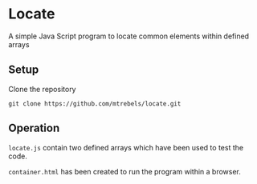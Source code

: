 # Locate

A simple Java Script program to locate common elements within defined arrays

## Setup

Clone the repository

`git clone https://github.com/mtrebels/locate.git`

## Operation

`locate.js` contain two defined arrays which have been used to test the code.

`container.html` has been created to run the program within a browser.